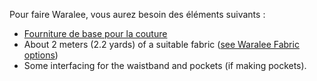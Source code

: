 Pour faire Waralee, vous aurez besoin des éléments suivants :

- [Fourniture de base pour la couture](/docs/sewing/basic-sewing-supplies)
- About 2 meters (2.2 yards) of a suitable fabric ([see Waralee Fabric options](/docs/patterns/waralee/fabric/))
- Some interfacing for the waistband and pockets (if making pockets).
